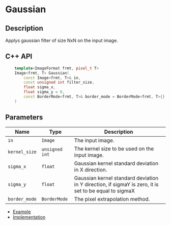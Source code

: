 # Gaussian

## Description
Applys gaussian filter of size NxN on the input image.

## C++ API


```c++
	template<ImageFormat frmt, pixel_t T>
	Image<frmt, T> Gaussian(
		const Image<frmt, T>& in,
		const unsigned int filter_size,
		float sigma_x,
		float sigma_y = 0,
		const BorderMode<frmt, T>& border_mode = BorderMode<frmt, T>{}
	)
```
## Parameters

| Name           | Type           | Description                                                                                              |
|----------------|----------------|----------------------------------------------------------------------------------------------------------|
| `in`           | `Image`        | The input image.                                                                                         |
| `kernel_size`  | `unsigned int` | The kernel size to be used on the input image.                                                           |
| `sigma_x`      | `float`        | Gaussian kernel standard deviation in X direction.                                                       |
| `sigma_y`      | `float`        | Gaussian kernel standard deviation in Y direction, if sigmaY is zero, it is set to be equal to sigmaX    |
| `border_mode`  | `BorderMode` | The pixel extrapolation method.                                                              |


* [Example](../../../Examples/Gaussian)
* [Implementation](../../../../code/Gaussian/Gaussian.cpp)